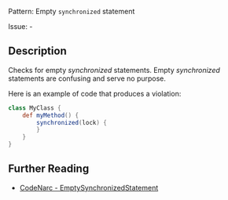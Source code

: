 Pattern: Empty `synchronized` statement

Issue: -

## Description

Checks for empty *synchronized* statements. Empty *synchronized* statements are confusing and serve no purpose.

Here is an example of code that produces a violation:

``` groovy
class MyClass {
    def myMethod() {
        synchronized(lock) {
        }
    }
}
```

## Further Reading

* [CodeNarc - EmptySynchronizedStatement](http://codenarc.sourceforge.net/codenarc-rules-basic.html#EmptySynchronizedStatement)
